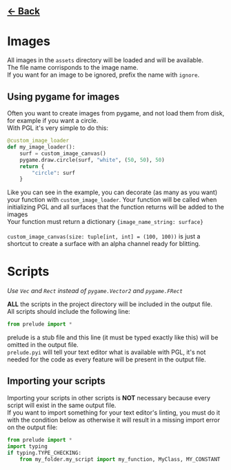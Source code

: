 ## [<- Back](PGL.md)

# Images

All images in the `assets` directory will be loaded and will be available.<br>
The file name corrisponds to the image name.<br>
If you want for an image to be ignored, prefix the name with `ignore`.

## Using pygame for images

Often you want to create images from pygame, and not load them from disk, for example if you want a circle.<br>
With PGL it's very simple to do this:

```py
@custom_image_loader
def my_image_loader():
    surf = custom_image_canvas()
    pygame.draw.circle(surf, "white", (50, 50), 50)
    return {
        "circle": surf
    }
```

Like you can see in the example, you can decorate (as many as you want) your function with `custom_image_loader`. Your function will be called when initializing PGL and all surfaces that the function returns will be added to the images<br>
Your function must return a dictionary `{image_name_string: surface}`<br><br>
`custom_image_canvas(size: tuple[int, int] = (100, 100))` is just a shortcut to create a surface with an alpha channel ready for blitting.

# Scripts

_Use `Vec` and `Rect` instead of `pygame.Vector2` and `pygame.FRect`_

**ALL** the scripts in the project directory will be included in the output file.<br>
All scripts should include the following line:

```py
from prelude import *
```

prelude is a stub file and this line (it must be typed exactly like this) will be omitted in the output file.<br>
`prelude.pyi` will tell your text editor what is available with PGL, it's not needed for the code as every feature will be present in the output file.<br>

## Importing your scripts

Importing your scripts in other scripts is **NOT** necessary because every script will exist in the same output file.<br>
If you want to import something for your text editor's linting, you must do it with the condition below as otherwise it will result in a missing import error on the output file:

```py
from prelude import *
import typing
if typing.TYPE_CHECKING:
    from my_folder.my_script import my_function, MyClass, MY_CONSTANT
```
